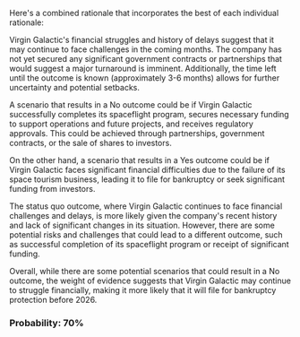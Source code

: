 Here's a combined rationale that incorporates the best of each individual rationale:

Virgin Galactic's financial struggles and history of delays suggest that it may continue to face challenges in the coming months. The company has not yet secured any significant government contracts or partnerships that would suggest a major turnaround is imminent. Additionally, the time left until the outcome is known (approximately 3-6 months) allows for further uncertainty and potential setbacks.

A scenario that results in a No outcome could be if Virgin Galactic successfully completes its spaceflight program, secures necessary funding to support operations and future projects, and receives regulatory approvals. This could be achieved through partnerships, government contracts, or the sale of shares to investors.

On the other hand, a scenario that results in a Yes outcome could be if Virgin Galactic faces significant financial difficulties due to the failure of its space tourism business, leading it to file for bankruptcy or seek significant funding from investors.

The status quo outcome, where Virgin Galactic continues to face financial challenges and delays, is more likely given the company's recent history and lack of significant changes in its situation. However, there are some potential risks and challenges that could lead to a different outcome, such as successful completion of its spaceflight program or receipt of significant funding.

Overall, while there are some potential scenarios that could result in a No outcome, the weight of evidence suggests that Virgin Galactic may continue to struggle financially, making it more likely that it will file for bankruptcy protection before 2026.

### Probability: 70%